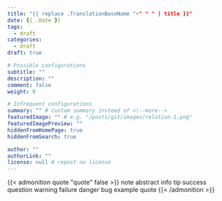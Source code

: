 ```yaml
---
title: "{{ replace .TranslationBaseName "-" " " | title }}"
date: {{ .Date }}
tags:
  - draft
categories:
  - draft
draft: true

# Possible configurations
subtitle: ""
description: ""
comment: false
weight: 0

# Infrequent configurations
summary: "" # custom summary insteed of <!--more-->
featuredImage: "" # e.g. "/posts/git/images/relation-1.png"
featuredImagePreview: ""
hiddenFromHomePage: true
hiddenFromSearch: true

author: ""
authorLink: ""
license: null # repost no license
---
```


{{< admonition quote "quote" false >}}
note abstract info tip success question warning failure danger bug example quote 
{{< /admonition >}}

<!--more-->
